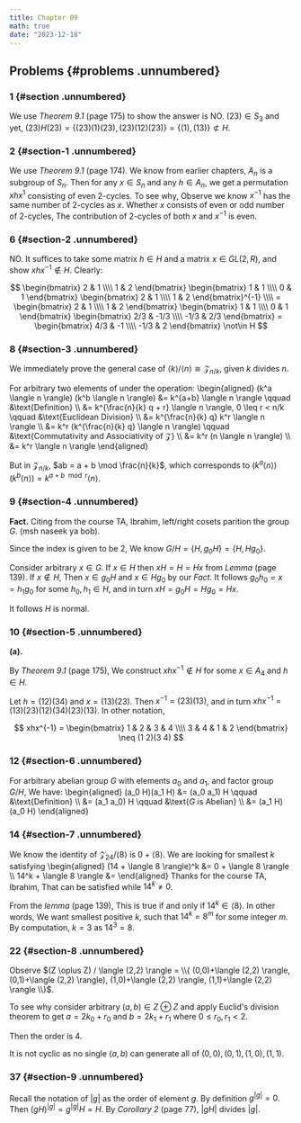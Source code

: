 ```yaml
---
title: Chapter 09
math: true
date: "2023-12-18"
---
```


## Problems {#problems .unnumbered}

### 1 {#section .unnumbered}

We use *Theorem 9.1* (page 175) to show the answer is NO. $(2 3) \in S_3$ and yet, $(2 3)H(2 3) = \{ (2 3)(1)(2 3), (2 3)(1 2)(2 3) \} = \{ (1), (1 3)\} \not\subset H$.

### 2 {#section-1 .unnumbered}

We use *Theorem 9.1* (page 174). We know from earlier chapters, $A_n$ is a subgroup of $S_n$. Then for any $x \in S_n$ and any $h \in A_n$, we get a permutation $xhx^{1}$ consisting of even 2-cycles. To see why, Observe we know $x^{-1}$ has the same number of 2-cycles as $x$. Whether $x$ consists of even or odd number of 2-cycles, The contribution of 2-cycles of both $x$ and $x^{-1}$ is even.

### 6 {#section-2 .unnumbered}

NO. It suffices to take some matrix $h \in H$ and a matrix $x \in GL(2,R)$, and show $xhx^{-1} \not\in H$. Clearly:

$$
\begin{bmatrix} 2 & 1 \\\\ 1 & 2  \end{bmatrix} \begin{bmatrix} 1 & 1 \\\\ 0 & 1 \end{bmatrix} \begin{bmatrix} 2 & 1 \\\\ 1  & 2  \end{bmatrix}^{-1} \\\\ = \begin{bmatrix} 2 & 1 \\\\ 1 & 2 \end{bmatrix} \begin{bmatrix} 1 & 1 \\\\ 0 & 1 \end{bmatrix} \begin{bmatrix} 2/3 & -1/3 \\\\ -1/3  & 2/3 \end{bmatrix} = \begin{bmatrix} 4/3 & -1 \\\\ -1/3  & 2 \end{bmatrix} \not\in H
$$

### 8 {#section-3 .unnumbered}

We immediately prove the general case of $\langle k \rangle / \langle n \rangle \cong \mathcal{Z}_{n/k}$, given $k$ divides $n$.

For arbitrary two elements of under the operation:
\begin{aligned}
    (k^a \langle n \rangle) (k^b \langle n \rangle)
        &= k^{a+b} \langle n \rangle \qquad &\text{Definition} \\\\
        &= k^{\frac{n}{k} q + r} \langle n \rangle, 0 \leq r < n/k \qquad &\text{Euclidean Division} \\\\
        &= k^{\frac{n}{k} q} k^r \langle n \rangle \\\\
        &= k^r (k^{\frac{n}{k} q} \langle n \rangle) \qquad &\text{Commutativity and Associativity of $\mathcal{Z}$} \\\\
        &= k^r (n \langle n \rangle) \\\\
        &= k^r \langle n \rangle
\end{aligned}

But in $\mathcal{Z}_{n/k}$, $ab = a + b \mod \frac{n}{k}$, which corresponds to $(k^a \langle n \rangle) (k^b \langle n \rangle) = k^{a + b \mod r} \langle n \rangle$.

### 9 {#section-4 .unnumbered}

**Fact.** Citing from the course TA, Ibrahim, left/right cosets parition
the group $G$. (msh naseek ya bob).

Since the index is given to be $2$, We know $G/H = \{ H, g_0 H \} = \{ H, Hg_0\}$.

Consider arbitrary $x \in G$. If $x \in H$ then $xH = H = Hx$ from *Lemma* (page 139). If $x \not\in H$, Then $x \in g_0H$ and $x \in Hg_0$ by our *Fact*. It follows $g_0h_0 = x = h_1g_0$ for some $h_0, h_1 \in H$, and in turn $xH = g_0H = Hg_0 = Hx$.

It follows $H$ is normal.

### 10 {#section-5 .unnumbered}

**(a).**

By *Theorem 9.1* (page 175), We construct $xhx^{-1} \not\in H$ for some $x \in A_4$ and $h \in H$.

Let $h = (1 2)(3 4)$ and $x = (1 3)(2 3)$. Then $x^{-1} = (2 3)(1 3)$, and in turn $xhx^{-1} = (1 3)(2 3)(1 2)(3 4)(2 3)(1 3)$. In other notation, 

$$
xhx^{-1} = \begin{bmatrix} 1 & 2 & 3 & 4 \\\\ 3 & 4 & 1 & 2 \end{bmatrix} \neq (1 2)(3 4)
$$

### 12 {#section-6 .unnumbered}

For arbitrary abelian group $G$ with elements $a_0$ and $a_1$, and factor group $G/H$, We have:
\begin{aligned}
  (a_0 H)(a_1 H) &= (a_0 a_1) H \qquad &\text{Definition} \\\\
                 &= (a_1 a_0) H \qquad &\text{$G$ is Abelian} \\\\
                 &= (a_1 H)(a_0 H)
\end{aligned}

### 14 {#section-7 .unnumbered}

We know the identity of $\mathcal{Z}_{24}/ \langle 8 \rangle$ is $0 + \langle 8 \rangle$. We are looking for smallest $k$ satisfying 
\begin{aligned}
    (14 + \langle 8 \rangle)^k &= 0 + \langle 8 \rangle \\\\
    14^k + \langle 8 \rangle &=
\end{aligned}
Thanks for the course TA, Ibrahim, That can be satisfied while $14^k \neq 0$.

From the *lemma* (page 139), This is true if and only if $14^k \in \langle 8 \rangle$. In other words, We want smallest positive $k$, such that $14^k = 8^m$ for some integer $m$. By computation, $k = 3$ as $14^3 = 8$.

### 22 {#section-8 .unnumbered}

Observe $(Z \oplus Z) / \langle (2,2) \rangle = \\{ (0,0)+\langle (2,2) \rangle, (0,1)+\langle (2,2) \rangle), (1,0)+\langle (2,2) \rangle, (1,1)+\langle (2,2) \rangle \\}$.

To see why consider arbitrary $(a,b) \in Z \oplus Z$ and apply Euclid's
division theorem to get $a = 2k_0 + r_0$ and $b = 2k_1 +r_1$ where
$0 \leq r_0,r_1 < 2$.

Then the order is $4$.

It is not cyclic as no single $(a,b)$ can generate all of $(0,0), (0,1), (1,0), (1,1)$.

### 37 {#section-9 .unnumbered}

Recall the notation of $|g|$ as the order of element $g$. By definition $g^{|g|} = 0$. Then $(gH)^{|g|} = g^{|g|}H = H$. By *Corollary 2* (page 77), $|gH|$ divides $|g|$.
